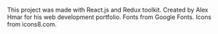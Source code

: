 This project was made with React.js and Redux toolkit.
Created by Alex Hmar for his web development portfolio.
Fonts from Google Fonts.
Icons from icons8.com.
